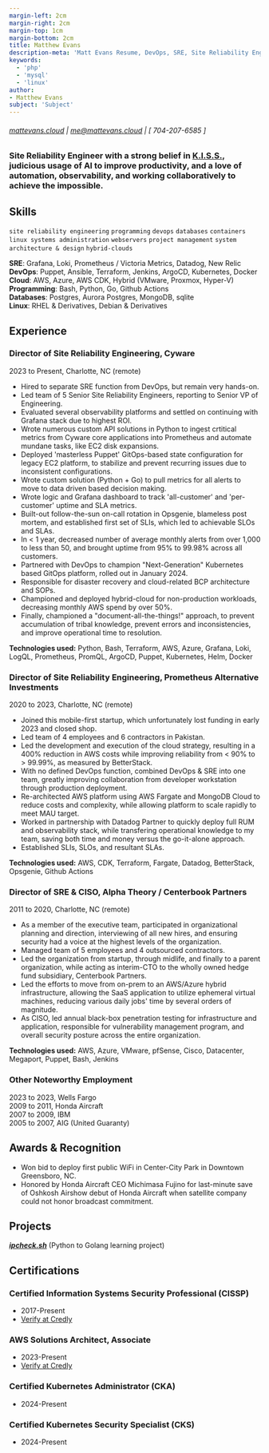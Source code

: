 ```yaml
---
margin-left: 2cm
margin-right: 2cm
margin-top: 1cm
margin-bottom: 2cm
title: Matthew Evans
description-meta: 'Matt Evans Resume, DevOps, SRE, Site Reliability Engineer, Director, SLI, SLO, SLA, Observability, AWS, Python, Go, Golang, Grafana, Loki, Prometheus, Victoria Metrics, PromQL, LogQL'
keywords:
  - 'php'
  - 'mysql'
  - 'linux'
author:
- Matthew Evans
subject: 'Subject'
---
```

###### [mattevans.cloud](https://mattevans.cloud) | me@mattevans.cloud | [ 704-207-6585 ]

### Site Reliability Engineer with a strong belief in [K.I.S.S.](https://en.wikipedia.org/wiki/KISS_principle), judicious usage of AI to improve productivity, and a love of automation, observability, and working collaboratively to achieve the impossible.

## Skills

```site reliability engineering```
```programming```
```devops```
```databases```
```containers```
```linux systems administration```
```webservers```
```project management```
```system architecture & design```
```hybrid-clouds```

**SRE**: Grafana, Loki, Prometheus / Victoria Metrics, Datadog, New Relic  
**DevOps**: Puppet, Ansible, Terraform, Jenkins, ArgoCD, Kubernetes, Docker  
**Cloud**: AWS, Azure, AWS CDK, Hybrid (VMware, Proxmox, Hyper-V)  
**Programming**: Bash, Python, Go, Github Actions  
**Databases**: Postgres, Aurora Postgres, MongoDB, sqlite  
**Linux**: RHEL & Derivatives, Debian & Derivatives  

## Experience

### Director of Site Reliability Engineering, Cyware

2023 to Present, Charlotte, NC (remote)

- Hired to separate SRE function from DevOps, but remain very hands-on.
- Led team of 5 Senior Site Reliability Engineers, reporting to Senior VP of Engineering.
- Evaluated several observability platforms and settled on continuing with Grafana stack due to highest ROI.
- Wrote numerous custom API solutions in Python to ingest crtitical metrics from Cyware core applications into Prometheus and automate mundane tasks, like EC2 disk expansions.
- Deployed 'masterless Puppet' GitOps-based state configuration for legacy EC2 platform, to stabilize and prevent recurring issues due to inconsistent configurations.
- Wrote custom solution (Python + Go) to pull metrics for all alerts to move to data driven based decision making.
- Wrote logic and Grafana dashboard to track 'all-customer' and 'per-customer' uptime and SLA metrics.
- Built-out follow-the-sun on-call rotation in Opsgenie, blameless post mortem, and established first set of SLIs, which led to achievable SLOs and SLAs.
- In < 1 year, decreased number of average monthly alerts from over 1,000 to less than 50, and brought uptime from 95% to 99.98% across all customers.
- Partnered with DevOps to champion "Next-Generation" Kubernetes based GitOps platform, rolled out in January 2024.
- Responsible for disaster recovery and cloud-related BCP architecture and SOPs.
- Championed and deployed hybrid-cloud for non-production workloads, decreasing monthly AWS spend by over 50%.
- Finally, championed a "document-all-the-things!" approach, to prevent accumulation of tribal knowledge, prevent errors and inconsistencies, and improve operational time to resolution.

**Technologies used:** Python, Bash, Terraform, AWS, Azure, Grafana, Loki, LogQL, Prometheus, PromQL, ArgoCD, Puppet, Kubernetes, Helm, Docker

### Director of Site Reliability Engineering, Prometheus Alternative Investments

2020 to 2023, Charlotte, NC (remote)

- Joined this mobile-first startup, which unfortunately lost funding in early 2023 and closed shop.
- Led team of 4 employees and 6 contractors in Pakistan.
- Led the development and execution of the cloud strategy, resulting in a 400% reduction in AWS costs while improving reliability from < 90% to > 99.99%, as measured by BetterStack.
- With no defined DevOps function, combined DevOps & SRE into one team, greatly improving collaboration from developer workstation through production deployment.
- Re-architected AWS platform using AWS Fargate and MongoDB Cloud to reduce costs and complexity, while allowing platform to scale rapidly to meet MAU target.
- Worked in partnership with Datadog Partner to quickly deploy full RUM and observability stack, while transfering operational knowledge to my team, saving both time and money versus the go-it-alone approach.
- Established SLIs, SLOs, and resultant SLAs.

**Technologies used:** AWS, CDK, Terraform, Fargate, Datadog, BetterStack, Opsgenie, Github Actions

### Director of SRE & CISO, Alpha Theory / Centerbook Partners

2011 to 2020, Charlotte, NC (remote)

- As a member of the executive team, participated in organizational planning and direction, interviewing of all new hires, and ensuring security had a voice at the highest levels of the organization.
- Managed team of 5 employees and 4 outsourced contractors.
- Led the organization from startup, through midlife, and finally to a parent organization, while acting as interim-CTO to the wholly owned hedge fund subsidiary, Centerbook Partners.
- Led the efforts to move from on-prem to an AWS/Azure hybrid infrastructure, allowing the SaaS application to utilize ephemeral virtual machines, reducing various daily jobs' time by several orders of magnitude.
- As CISO, led annual black-box penetration testing for infrastructure and application, responsible for vulnerability management program, and overall security posture across the entire organization.

**Technologies used:** AWS, Azure, VMware, pfSense, Cisco, Datacenter, Megaport, Puppet, Bash, Jenkins

### Other Noteworthy Employment

2023 to 2023, Wells Fargo  
2009 to 2011, Honda Aircraft  
2007 to 2009, IBM  
2005 to 2007, AIG (United Guaranty)  

## Awards & Recognition

- Won bid to deploy first public WiFi in Center-City Park in Downtown Greensboro, NC.
- Honored by Honda Aircraft CEO Michimasa Fujino for last-minute save of Oshkosh Airshow debut of Honda Aircraft when satellite company could not honor broadcast commitment.

## Projects

**[*ipcheck.sh*](https://ipcheck.sh)** (Python to Golang learning project)

## Certifications

### Certified Information Systems Security Professional (CISSP)
- 2017-Present
- [Verify at Credly](https://www.credly.com/badges/0e9019e7-545f-4243-9d8f-83c14c4dea7a/public_url)

### AWS Solutions Architect, Associate
- 2023-Present
- [Verify at Credly](https://www.credly.com/badges/560a4d43-a9c9-43dd-8d2c-dc17b4c0f5e3/public_url)

### Certified Kubernetes Administrator (CKA)
- 2024-Present

### Certified Kubernetes Security Specialist (CKS)
- 2024-Present
